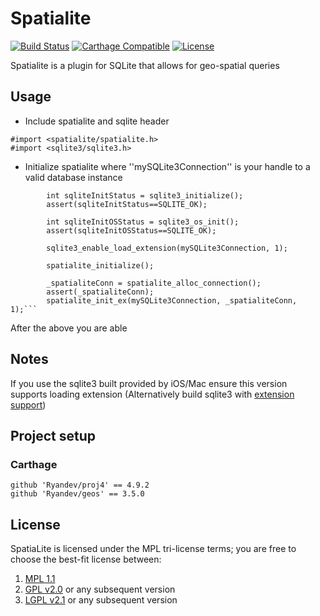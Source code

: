 
# Spatialite

[![Build Status](https://api.travis-ci.org/Ryandev/spatialite-iOS.svg)](https://travis-ci.org/Ryandev/spatialite-iOS)
[![Carthage Compatible](https://img.shields.io/badge/Carthage-compatible-4BC51D.svg?style=flat)](https://github.com/Carthage/Carthage)
[![License](https://img.shields.io/badge/license-MPL-blue.svg)](https://www.mozilla.org/en-US/MPL/1.1)

Spatialite is a plugin for SQLite that allows for geo-spatial queries


## Usage

* Include spatialite and sqlite header
```objc
#import <spatialite/spatialite.h>
#import <sqlite3/sqlite3.h>
```

* Initialize spatialite where ''mySQLite3Connection'' is your handle to a valid database instance

```objc
        int sqliteInitStatus = sqlite3_initialize();
        assert(sqliteInitStatus==SQLITE_OK);
        
        int sqliteInitOSStatus = sqlite3_os_init();
        assert(sqliteInitOSStatus==SQLITE_OK);
        
        sqlite3_enable_load_extension(mySQLite3Connection, 1);
        
        spatialite_initialize();

        _spatialiteConn = spatialite_alloc_connection();
        assert(_spatialiteConn);
        spatialite_init_ex(mySQLite3Connection, _spatialiteConn, 1);```
```

After the above you are able

## Notes
If you use the sqlite3 built provided by iOS/Mac ensure this version supports loading extension (Alternatively build sqlite3 with [extension support](https://www.github.com/Ryandev/SQLite-iOS))

## Project setup

### Carthage
```
github 'Ryandev/proj4' == 4.9.2
github 'Ryandev/geos' == 3.5.0
```


## License

SpatiaLite is licensed under the MPL tri-license terms; you are free to choose the best-fit license between:

1. [MPL 1.1](http://www.mozilla.org/MPL/MPL-1.1.html)
2. [GPL v2.0](http://www.gnu.org/licenses/gpl-2.0.html#TOC1) or any subsequent version
3. [LGPL v2.1](http://www.gnu.org/licenses/lgpl-2.1.html) or any subsequent version
